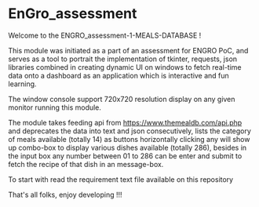 # EnGro_assessment
Welcome to the ENGRO_assessment-1-MEALS-DATABASE !

This module was initiated as a part of an assessment for ENGRO PoC, and serves as a tool to portrait the implementation of tkinter, requests, json libraries combined in creating dynamic UI on windows to fetch real-time data onto a dashboard as an application which is interactive and fun learning.

The window console support 720x720 resolution display on any given monitor running this module.

The module takes feeding api from https://www.themealdb.com/api.php and deprecates the data into text and json consecutively, lists the category of meals available (totally 14) as buttons horizontally clicking any will show up combo-box to display various dishes available (totally 286), besides in the input box any number between 01 to 286 can be enter and submit to fetch the recipe of that dish in an message-box.

To start with read the requirement text file available on this repository

That's all folks, enjoy developing !!!
